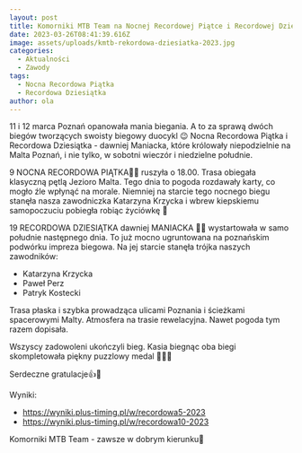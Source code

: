 ```yaml
---
layout: post
title: Komorniki MTB Team na Nocnej Recordowej Piątce i Recordowej Dziesiątce 2023
date: 2023-03-26T08:41:39.616Z
image: assets/uploads/kmtb-rekordowa-dziesiatka-2023.jpg
categories:
  - Aktualności
  - Zawody
tags:
  - Nocna Recordowa Piątka
  - Recordowa Dziesiątka
author: ola
---
```

11 i 12 marca Poznań opanowała mania biegania. A to za sprawą dwóch biegów tworzących swoisty biegowy duocykl 😉 Nocna Recordowa Piątka i Recordowa Dziesiątka - dawniej Maniacka, które królowały niepodzielnie na Malta Poznań, i nie tylko, w sobotni wieczór i niedzielne południe.
<!--more-->

9 NOCNA RECORDOWA PIĄTKA🏃‍♀️ ruszyła o 18.00. Trasa obiegała klasyczną pętlą Jezioro Malta. Tego dnia to pogoda rozdawały karty, co mogło źle wpłynąć na morale. Niemniej na starcie tego nocnego biegu stanęła nasza zawodniczka Katarzyna Krzycka i wbrew kiepskiemu samopoczuciu pobiegła robiąc życiówkę 💪

19 RECORDOWA DZIESIĄTKA dawniej MANIACKA 🏃‍♀️ wystartowała w samo południe następnego dnia. To już mocno ugruntowana na poznańskim podwórku impreza biegowa. Na jej starcie stanęła trójka naszych zawodników:

* Katarzyna Krzycka
* Paweł Perz
* Patryk Kostecki

Trasa płaska i szybka prowadząca ulicami Poznania i ścieżkami spacerowymi Malty. Atmosfera na trasie rewelacyjna. Nawet pogoda tym razem dopisała.

Wszyscy zadowoleni ukończyli bieg. Kasia biegnąc oba biegi skompletowała piękny  puzzlowy medal 🧩🏅🧩

Serdeczne gratulacje👍🤝 

Wyniki:

* <https://wyniki.plus-timing.pl/w/recordowa5-2023>
* <https://wyniki.plus-timing.pl/w/recordowa10-2023>

Komorniki MTB Team - zawsze w dobrym kierunku🙂 